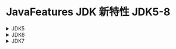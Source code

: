 # JavaFeatures  JDK 新特性 JDK5-8

<details>
  <summary>JDK5</summary>

 1. 自动装箱与拆箱
 2. 静态导入
 3. 反射
</details>

<details>
  <summary>JDK6</summary>
    
</details>


<details>
  <summary>JDK7</summary>
     1. 捕获多个异常 可以使用 | 分割 <br>
     2. 泛型实例化类型自动推断 <br>
     3. 增加二进制表示 <br>
     4. 数字中可添加分隔符 <br>
     5. try-with-resources （暂无！）<br>
     6. switch中使用String
</details>
